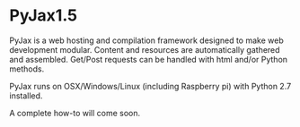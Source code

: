 # PyJax1.5

PyJax is a web hosting and compilation framework designed to make web development modular.
Content and resources are automatically gathered and assembled.
Get/Post requests can be handled with html and/or Python methods.

PyJax runs on OSX/Windows/Linux (including Raspberry pi) with Python 2.7 installed.

A complete how-to will come soon.

